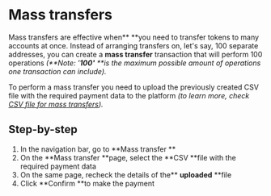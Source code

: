 

# Mass transfers

Mass transfers are effective when** **you need to transfer tokens to many accounts at once. Instead of arranging transfers on, let's say, 100 separate addresses, you can create a **mass transfer** transaction that will perform 100 operations _(**Note: '**100'** **is the maximum possible amount of operations one transaction can include)._

To perform a mass transfer you need to upload the previously created CSV file with the required payment data to the platform _(to learn more, check [CSV file for mass transfers](#heading=h.6ig3d9vixsf4))._


## Step-by-step



1.  In the navigation bar, go to **Mass transfer **
1.  On the **Mass transfer **page, select the **CSV **file with the required payment data 
1.  On the same page, recheck the details of the** **uploaded** **file
1.  Click **Confirm **to make the payment